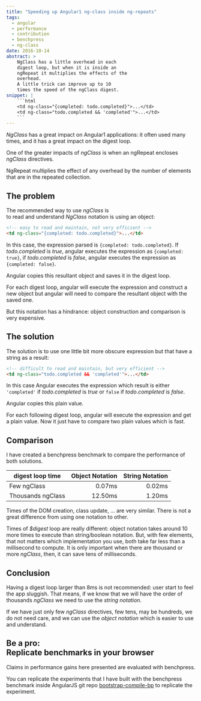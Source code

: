 ```yaml
---
title: "Speeding up Angular1 ng-class inside ng-repeats"
tags:
  - angular
  - performance
  - contribution
  - benchpress
  - ng-class
date: 2016-10-14
abstract: >
    NgClass has a little overhead in each
    digest loop, but when it is inside an
    ngRepeat it multiplies the effects of the
    overhead.
    A little trick can improve up to 10 
    times the speed of the ngClass digest.
snippet: |
    ```html
    <td ng-class="{completed: todo.completed}">...</td>
    <td ng-class="todo.completed && 'completed'">...</td>
    ```
---
```


_NgClass_ has a great impact on Angular1 applications:
it often used many times,
and it has a great impact on the digest loop.

One of the greater impacts of _ngClass_ is
when an ngRepeat encloses _ngClass_ directives.

NgRepeat multiplies the effect of any overhead
by the number of elements that are in 
the repeated collection.


## The problem

The recommended way to use _ngClass_ is  
to read and understand _NgClass_ notation is using an object:

```html
<!-- easy to read and maintain, not very efficient -->
<td ng-class="{completed: todo.completed}">...</td>
```

In this case, the expression parsed is
`{completed: todo.completed}`.
If _todo.completed_ is _true_,
angular executes the expression as
`{completed: true}`,
if _todo.completed_ is _false_,
angular executes the expression as
`{completed: false}`.

Angular copies this resultant object and saves it in the digest loop. 

For each digest loop, angular will execute the
expression and construct a new object
but angular will need to compare the resultant
object with the saved one.

But this notation has a hindrance:
object construction and comparison is very expensive.  


## The solution

The solution is to use one little bit 
more obscure expression but that have a string
as a result:

```html
<!-- difficult to read and maintain, but very efficient -->
<td ng-class="todo.completed && 'completed'">...</td>
```

In this case Angular executes the expression
which result is either `'completed'`
if _todo.completed_ is _true_ or `false`
if _todo.completed_ is _false_.

Angular copies this plain value.

For each following digest loop, angular will
execute the expression and get a plain value.
Now it just have to compare two plain values
which is fast.


## Comparison

I have created a benchpress benchmark to compare
the performance of both solutions.

| digest loop time  | Object Notation | String Notation |
| ----------------- | --------------: | --------------: |
| Few ngClass       |       0.07ms    |        0.02ms   |
| Thousands ngClass |      12.50ms    |        1.20ms   |

Times of the DOM creation, class update, ...
are very similar. There is not a great difference
from using one notation to other.

Times of _$digest_ loop are really different:
object notation takes around 10 more times to execute
than string/boolean notation.
But, with few elements, that not matters which implementation
you use, both take far less than a millisecond to compute.
It is only important when there are thousand or more _ngClass_,
then, it can save tens of milliseconds.


## Conclusion

Having a digest loop larger than 8ms is not recommended:
user start to feel the app sluggish.
That means, if we know that we will have the order of thousands
_ngClass_ we need to use the _string notation_.

If we have just only few _ngClass_ directives, few tens,
may be hundreds, we do not need care, and we can use the 
_object notation_ which is easier to use and understand.


Be a pro: <br>Replicate benchmarks in your browser
----------------------------------------------

Claims in performance gains here presented are 
evaluated with benchpress.

You can replicate the experiments that I have built with
the benchpress benchmark inside AngularJS git repo
[bootstrap-compile-bp](https://github.com/drpicox/angular.js/tree/11d94ab6531c9aca6383f6eb8f23d182ea003d75/benchmarks) 
to replicate the experiment. 


